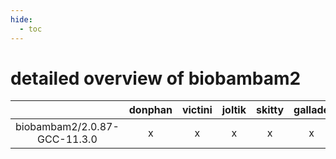 ```yaml
---
hide:
  - toc
---
```


detailed overview of biobambam2
===============================

| |donphan|victini|joltik|skitty|gallade|accelgor|swalot|doduo|
| :---: | :---: | :---: | :---: | :---: | :---: | :---: | :---: | :---: |
|biobambam2/2.0.87-GCC-11.3.0|x|x|x|x|x|x|x|x|
